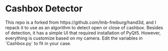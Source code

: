 # Cashbox Detector

<p> This repo is a forked from https://github.com/lmb-freiburg/hand3d, and I repack it to use as an algorithm to detect open or close of cashbox. Besides of detection, it has a simple UI that required installation of PyQt5. However, everything is customize based on my camera. Edit the variables in `Cashbox.py` to fit in your case.</p>

